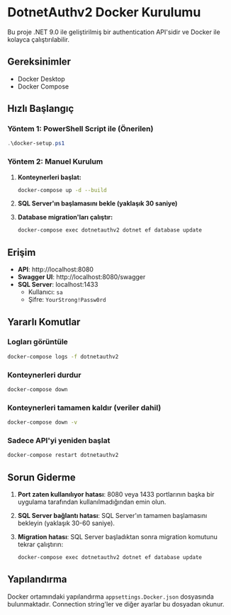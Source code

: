 # DotnetAuthv2 Docker Kurulumu

Bu proje .NET 9.0 ile geliştirilmiş bir authentication API'sidir ve Docker ile kolayca çalıştırılabilir.

## Gereksinimler

- Docker Desktop
- Docker Compose

## Hızlı Başlangıç

### Yöntem 1: PowerShell Script ile (Önerilen)

```powershell
.\docker-setup.ps1
```

### Yöntem 2: Manuel Kurulum

1. **Konteynerleri başlat:**

   ```bash
   docker-compose up -d --build
   ```

2. **SQL Server'ın başlamasını bekle (yaklaşık 30 saniye)**

3. **Database migration'ları çalıştır:**
   ```bash
   docker-compose exec dotnetauthv2 dotnet ef database update
   ```

## Erişim

- **API**: http://localhost:8080
- **Swagger UI**: http://localhost:8080/swagger
- **SQL Server**: localhost:1433
  - Kullanıcı: `sa`
  - Şifre: `YourStrong!Passw0rd`

## Yararlı Komutlar

### Logları görüntüle

```bash
docker-compose logs -f dotnetauthv2
```

### Konteynerleri durdur

```bash
docker-compose down
```

### Konteynerleri tamamen kaldır (veriler dahil)

```bash
docker-compose down -v
```

### Sadece API'yi yeniden başlat

```bash
docker-compose restart dotnetauthv2
```

## Sorun Giderme

1. **Port zaten kullanılıyor hatası**: 8080 veya 1433 portlarının başka bir uygulama tarafından kullanılmadığından emin olun.

2. **SQL Server bağlantı hatası**: SQL Server'ın tamamen başlamasını bekleyin (yaklaşık 30-60 saniye).

3. **Migration hatası**: SQL Server başladıktan sonra migration komutunu tekrar çalıştırın:
   ```bash
   docker-compose exec dotnetauthv2 dotnet ef database update
   ```

## Yapılandırma

Docker ortamındaki yapılandırma `appsettings.Docker.json` dosyasında bulunmaktadır. Connection string'ler ve diğer ayarlar bu dosyadan okunur.
